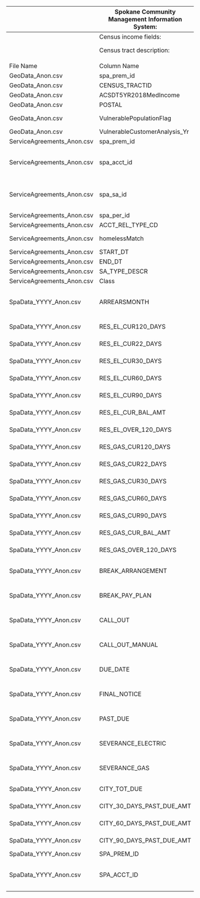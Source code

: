 |                            | Spokane Community Management Information System: | https://my.spokanecity.org/chhs/cmis/                                                                                                                                            |                  |                                          |
|----------------------------|--------------------------------------------------|----------------------------------------------------------------------------------------------------------------------------------------------------------------------------------|------------------|------------------------------------------|
|                            | Census income fields:                            | https://censusreporter.org/topics/income/                                                                                                                                        |                  |                                          |
|                            | Census tract description:                        | https://www.census.gov/programs-surveys/geography/about/glossary.html#par_textimage_13                                                                                           |                  |                                          |
|                            |                                                  |                                                                                                                                                                                  |                  |                                          |
| File Name                  | Column Name                                      | Descr                                                                                                                                                                            | Type             | Source                                   |
| GeoData_Anon.csv           | spa_prem_id                                      | Anonymized id mapping to an Avista premise.                                                                                                                                      | varchar          | Avista                                   |
| GeoData_Anon.csv           | CENSUS_TRACTID                                   | Maps to GEOID in census data set.                                                                                                                                                | varchar          | Avista/Census                            |
| GeoData_Anon.csv           | ACSDT5YR2018MedIncome                            | Medium income for tract from the census.                                                                                                                                         | double           | Census                                   |
| GeoData_Anon.csv           | POSTAL                                           | Zip code                                                                                                                                                                         | varchar          | Avista                                   |
| GeoData_Anon.csv           | VulnerablePopulationFlag                         | Flag if census tract has a vulnerable population.  This was an Avista analysis performed by our GIS group.                                                                       | integer          | Avista                                   |
| GeoData_Anon.csv           | VulnerableCustomerAnalysis_Yr                    | Year that vulnerable population analysis was created.                                                                                                                            | varchar          | Avista                                   |
| ServiceAgreements_Anon.csv | spa_prem_id                                      | Anonymized id mapping to an Avista premise.                                                                                                                                      | varchar          | Avista                                   |
| ServiceAgreements_Anon.csv | spa_acct_id                                      | Anonymized ID mapping to an Avista account. An account may include multiple service agreements for multiple services and multiple persons may be named on the account.           | varchar          | Avista                                   |
| ServiceAgreements_Anon.csv | spa_sa_id                                        | Anonymized id mapping to an Avista service agreement. A service agreement is unique to one service at one service point, but may be related via the account to multiple persons. | varchar          | Avista                                   |
| ServiceAgreements_Anon.csv | spa_per_id                                       | Anonymized id mapping to an Avista customer.                                                                                                                                     | varchar          | Avista                                   |
| ServiceAgreements_Anon.csv | ACCT_REL_TYPE_CD                                 | Account/customer relationship.                                                                                                                                                   | varchar          | Avista                                   |
| ServiceAgreements_Anon.csv | homelessMatch                                    | Does the listed customer match an individual in the CMIS database? Matched using last 4 of SSN.                                                                                  | boolean          | Avista                                   |
| ServiceAgreements_Anon.csv | START_DT                                         | Start date of service agreement.                                                                                                                                                 | date             | Avista                                   |
| ServiceAgreements_Anon.csv | END_DT                                           | End date of service agreement.                                                                                                                                                   | date             | Avista                                   |
| ServiceAgreements_Anon.csv | SA_TYPE_DESCR                                    | Service agreement type (electric or natural gas).                                                                                                                                | varchar          | Avista                                   |
| ServiceAgreements_Anon.csv | Class                                            | Customer class (always residential).                                                                                                                                             | varchar          | Avista                                   |
| SpaData_YYYY_Anon.csv      | ARREARSMONTH                                     | Month of arrears snapshot.                                                                                                                                                       | varchar (YYYYMM) | Avista/City of Spokane - utility payment |
| SpaData_YYYY_Anon.csv      | RES_EL_CUR120_DAYS                               | Residential electric balance owed (90-120 days)                                                                                                                                  | double           | Avista - utility payment                 |
| SpaData_YYYY_Anon.csv      | RES_EL_CUR22_DAYS                                | Residential electric balance owed (0-22 days)                                                                                                                                    | double           | Avista - utility payment                 |
| SpaData_YYYY_Anon.csv      | RES_EL_CUR30_DAYS                                | Residential electric balance owed (23-30 days)                                                                                                                                   | double           | Avista - utility payment                 |
| SpaData_YYYY_Anon.csv      | RES_EL_CUR60_DAYS                                | Residential electric balance owed (31-60 days)                                                                                                                                   | double           | Avista - utility payment                 |
| SpaData_YYYY_Anon.csv      | RES_EL_CUR90_DAYS                                | Residential electric balance owed (61-90 days)                                                                                                                                   | double           | Avista - utility payment                 |
| SpaData_YYYY_Anon.csv      | RES_EL_CUR_BAL_AMT                               | Residential electric total balance owed                                                                                                                                          | double           | Avista - utility payment                 |
| SpaData_YYYY_Anon.csv      | RES_EL_OVER_120_DAYS                             | Residential electric balance owed (120+ days)                                                                                                                                    | double           | Avista - utility payment                 |
| SpaData_YYYY_Anon.csv      | RES_GAS_CUR120_DAYS                              | Residential gas balance owed (90-120 days)                                                                                                                                       | double           | Avista - utility payment                 |
| SpaData_YYYY_Anon.csv      | RES_GAS_CUR22_DAYS                               | Residential gas balance owed (0-22 days)                                                                                                                                         | double           | Avista - utility payment                 |
| SpaData_YYYY_Anon.csv      | RES_GAS_CUR30_DAYS                               | Residential gas balance owed (23-30 days)                                                                                                                                        | double           | Avista - utility payment                 |
| SpaData_YYYY_Anon.csv      | RES_GAS_CUR60_DAYS                               | Residential gas balance owed (31-60 days)                                                                                                                                        | double           | Avista - utility payment                 |
| SpaData_YYYY_Anon.csv      | RES_GAS_CUR90_DAYS                               | Residential gas balance owed (61-90 days)                                                                                                                                        | double           | Avista - utility payment                 |
| SpaData_YYYY_Anon.csv      | RES_GAS_CUR_BAL_AMT                              | Residential gas total balance owed                                                                                                                                               | double           | Avista - utility payment                 |
| SpaData_YYYY_Anon.csv      | RES_GAS_OVER_120_DAYS                            | Residential gas balance owed (120+ days)                                                                                                                                         | double           | Avista - utility payment                 |
| SpaData_YYYY_Anon.csv      | BREAK_ARRANGEMENT                                | Start Severance: Break Arrangement                                                                                                                                               | integer          | Avista - collections activity            |
| SpaData_YYYY_Anon.csv      | BREAK_PAY_PLAN                                   | Break Pay Plan                                                                                                                                                                   | integer          | Avista - collections activity            |
| SpaData_YYYY_Anon.csv      | CALL_OUT                                         | Collection Callout                                                                                                                                                               | integer          | Avista - collections activity            |
| SpaData_YYYY_Anon.csv      | CALL_OUT_MANUAL                                  | Collections Callout Manual                                                                                                                                                       | integer          | Avista - collections activity            |
| SpaData_YYYY_Anon.csv      | DUE_DATE                                         | Due Date                                                                                                                                                                         | integer          | Avista - collections activity            |
| SpaData_YYYY_Anon.csv      | FINAL_NOTICE                                     | Final Notice                                                                                                                                                                     | integer          | Avista - collections activity            |
| SpaData_YYYY_Anon.csv      | PAST_DUE                                         | Past Due Notice                                                                                                                                                                  | integer          | Avista - collections activity            |
| SpaData_YYYY_Anon.csv      | SEVERANCE_ELECTRIC                               | Start Severance: Nominate Electric then Gas                                                                                                                                      | integer          | Avista - collections activity            |
| SpaData_YYYY_Anon.csv      | SEVERANCE_GAS                                    | Start Severance: Nominate Gas Only                                                                                                                                               | integer          | Avista - collections activity            |
| SpaData_YYYY_Anon.csv      | CITY_TOT_DUE                                     | City total due in current month                                                                                                                                                  | double           | Avista - utility payment                 |
| SpaData_YYYY_Anon.csv      | CITY_30_DAYS_PAST_DUE_AMT                        | City balance owed (30-59 days)                                                                                                                                                   | double           | Avista - utility payment                 |
| SpaData_YYYY_Anon.csv      | CITY_60_DAYS_PAST_DUE_AMT                        | City balance owed (60-89 days)                                                                                                                                                   | double           | Avista - utility payment                 |
| SpaData_YYYY_Anon.csv      | CITY_90_DAYS_PAST_DUE_AMT                        | City balance owed (90+ days)                                                                                                                                                     | double           | Avista - utility payment                 |
| SpaData_YYYY_Anon.csv      | SPA_PREM_ID                                      | Anonymized id mapping to an Avista premise.                                                                                                                                      | varchar          | Avista                                   |
| SpaData_YYYY_Anon.csv      | SPA_ACCT_ID                                      | Anonymized ID mapping to an Avista account. An account may include multiple service agreements for multiple services and multiple persons may be named on the account.           | varchar          | Avista                                   |